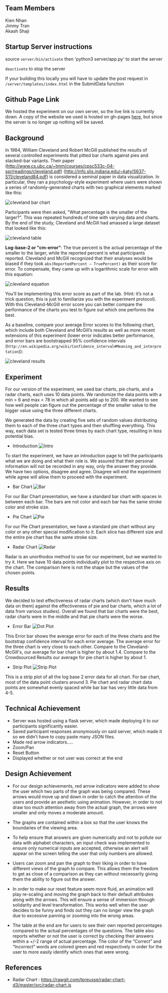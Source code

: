   Team Members
---
Kien Nhan  
Jimmy Tran  
Akash Shaji

Startup Server instructions
---

source `server/bin/activate` then 'python3 server/app.py' to start the server

`deactivate` to stop the server

If your building this locally you will have to update the post request in `/server/templates/index.html` in the SubmitData function

Github Page Link
---

We hosted the experiment on our own server, so the live link is currently down. A copy of the website we used is hosted on gh-pages [here](https://kvnhan.github.io/03-Experiment/), but since the server is no longer up nothing will be saved.


Background
---

In 1984, William Cleveland and Robert McGill published the results of several controlled experiments that pitted bar charts against pies and stacked-bar variants. 
Their paper (http://www.cs.ubc.ca/~tmm/courses/cpsc533c-04-spr/readings/cleveland.pdf) (http://info.slis.indiana.edu/~katy/S637-S11/cleveland84.pdf) is considered a seminal paper in data visualization.
In particular, they ran a psychology-style experiment where users were shown a series of randomly-generated charts with two graphical elements marked like this:

![cleveland bar chart](img/cleveland-bar.png)

Participants were then asked, "What percentage is the smaller of the larger?". 
This was repeated hundreds of time with varying data and charts. 
By the end of the study, Cleveland and McGill had amassed a large dataset that looked like this:

![cleveland table](img/cleveland-table.png)

__Log-base-2 or "cm-error"__: The true percent is the actual percentage of the smaller to the larger, while the reported percent is what participants reported. 
Cleveland and McGill recognized that their analyses would be biased if they took `abs(ReportedPercent – TruePercent)` as their score for error. 
To compensate, they came up with a logarithmic scale for error with this equation:

![cleveland equation](img/cleveland-equation.png)

You’ll be implementing this error score as part of the lab. 
(Hint: it’s not a trick question, this is just to familiarize you with the experiment protocol). 
With this Cleveland-McGill error score you can better compare the performance of the charts you test to figure out which one performs the best.

As a baseline, compare your average Error scores to the following chart, which include both Cleveland and McGill’s results as well as more recent extensions of this experiment (lower error indicates better performance, and error bars are bootstrapped 95% confidence intervals (`http://en.wikipedia.org/wiki/Confidence_interval#Meaning_and_interpretation`)):

![cleveland results](img/cleveland-results.png)


Experiment
---
For our version of the experiment, we used bar charts, pie charts, and a radar charts, each uses 10 data points. We randomize the data points with a min > 6 and max < 78 in which all points add up to 200. We wanted to see how well people can figure out the percentage of the smaller value to the bigger value using the three different charts.

We generated the data by creating five sets of random values distributing them to each of the three chart types and then shuffling everything. This way, each data set is tested three times by each chart type, resulting in less potential bias. 

- Introduction
![Intro](img/Intro.png)

To start the experiment, we have an introduction page to tell the participants what we are doing and what their role is. We assured that their personal information will not be recorded in any way, only the answer they provide. We have two options, disagree and agree. Disagree will end the experiment while agree will allow them to proceed with the experiment.



- Bar Chart
![Bar](img/BarChart.png)  

For our Bar Chart presentation, we have a standard bar chart with spaces in between each bar. The bars are not color and each bar has the same stroke color and stroke size. 


- Pie Chart
![Pie](img/PieChart.png)

For our Pie Chart presentation, we have a standard pie chart without any color or any other special modification to it. Each slice has different size and the entire pie chart has the same stroke size.

- Radar Chart
![Radar](img/Radar.png)

Radar is an unorthodox method to use for our experiment, but we wanted to try it. Here we have 10 data points individually plot to the respective axis on the chart. The comparison here is not the shape but the values of the chosen points. 


Results
---

We decided to test effectiveness of radar charts (which don't have much data on them) against the effectiveness of pie and bar charts, which a lot of data from various studies). Overall we found that bar charts were the best, radar charts were in the middle and that pie charts were the worse. 


- Error Bar
![Dot Plot](img/dotplot.png)

This Error bar shows the average error for each of the three charts and the bootstrap confidence interval for each error average. The average error for the three chart is very close to each other. Compare to the Cleveland-McGill's, our average for bar chart is higher by about 1.4. Compare to the Crowdsourced Results our average for pie chart is higher by about 1. 

- Strip Plot
![Strip Plot](img/Stripplot.png)

This is a strip plot of all the log base 2 error data for all chart. For bar chart, most of the data point clusters around 3. Pie chart and radar chart data points are somewhat evenly spaced while bar bar has very little data from 4-5. 


Technical Achievement
---
- Server was hosted using a flask server, which made deploying it to our participants significantly easier.
- Saved participant responses anonymously on said server, which made it so we didn’t have to copy paste many JSON files.
- Made red arrow indicators…..
- Zoom/Pan
- Reset Button
- Displayed whether or not user was correct at the end


Design Achievement
---

- For our design achievements, red arrow indicators were added to show the user which two parts of the graph was being compared. These arrows would move up and down in order to catch the attention of the users and provide an aesthetic using animation. However, in order to not draw too much attention away from the actual graph, the arrows were smaller and only moves a moderate amount.

- The graphs are contained within a box so that the user knows the boundaries of the viewing area. 

- To help ensure that answers are given numerically and not to pollute our data with alphabet characters, an input check was implemented to ensure only numerical inputs are accepted, otherwise an alert will appear on the screen telling the user that only numbers are allowed.

- Users can zoom and pan the graph to their liking in order to have different views of the graph to compare. This allows them the freedom to get as close of a comparison as they can without necessarily giving them the ability to figure out the answer.

- In order to make our reset feature seem more fluid, an animation will play re-scaling and moving the graph back to their default attributes along with the arrows. This will ensure a sense of immersion through solidarity and level transformation. This works well when the user decides to be funny and finds out they can no longer view the graph due to excessive panning or zooming into the wrong areas.

- The table at the end are for users to see their own reported percentages compared to the actual percentages of the questions. The table also reports whether or not the user is correct by checking their answers within a +/-2 range of actual percentage. The color of the “Correct” and “Incorrect” words are colored green and red respectively in order for the user to more easily identify which ones that were wrong.






References
---
- Radar Chart : https://rawgit.com/tpreusse/radar-chart-d3/master/src/radar-chart.js


